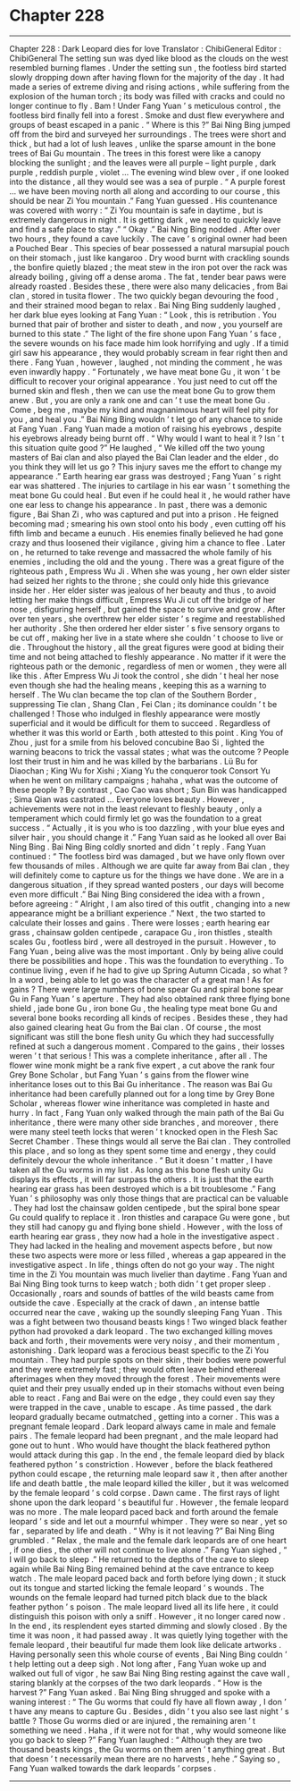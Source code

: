 
# Chapter 228


---

Chapter 228 : Dark Leopard dies for love
Translator :
ChibiGeneral
Editor :
ChibiGeneral
The setting sun was dyed like blood as the clouds on the west resembled burning flames .
Under the setting sun , the footless bird started slowly dropping down after having flown for the majority of the day .
It had made a series of extreme diving and rising actions , while suffering from the explosion of the human torch ; its body was filled with cracks and could no longer continue to fly .
Bam !
Under Fang Yuan ’ s meticulous control , the footless bird finally fell into a forest .
Smoke and dust flew everywhere and groups of beast escaped in a panic .
“ Where is this ?” Bai Ning Bing jumped off from the bird and surveyed her surroundings .
The trees were short and thick , but had a lot of lush leaves , unlike the sparse amount in the bone trees of Bai Gu mountain . The trees in this forest were like a canopy blocking the sunlight ; and the leaves were all purple – light purple , dark purple , reddish purple , violet …
The evening wind blew over , if one looked into the distance , all they would see was a sea of purple .
“ A purple forest … we have been moving north all along and according to our course , this should be near Zi You mountain .” Fang Yuan guessed .
His countenance was covered with worry : “ Zi You mountain is safe in daytime , but is extremely dangerous in night . It is getting dark , we need to quickly leave and find a safe place to stay .”
“ Okay .” Bai Ning Bing nodded .
After over two hours , they found a cave luckily .
The cave ’ s original owner had been a Pouched Bear .
This species of bear possessed a natural marsupial pouch on their stomach , just like kangaroo .
Dry wood burnt with crackling sounds , the bonfire quietly blazed ; the meat stew in the iron pot over the rack was already boiling , giving off a dense aroma .
The fat , tender bear paws were already roasted . Besides these , there were also many delicacies , from Bai clan , stored in tusita flower .
The two quickly began devouring the food , and their strained mood began to relax .
Bai Ning Bing suddenly laughed , her dark blue eyes looking at Fang Yuan : “ Look , this is retribution . You burned that pair of brother and sister to death , and now , you yourself are burned to this state .”
The light of the fire shone upon Fang Yuan ’ s face , the severe wounds on his face made him look horrifying and ugly . If a timid girl saw his appearance , they would probably scream in fear right then and there .
Fang Yuan , however , laughed , not minding the comment , he was even inwardly happy .
“ Fortunately , we have meat bone Gu , it won ’ t be difficult to recover your original appearance . You just need to cut off the burned skin and flesh , then we can use the meat bone Gu to grow them anew . But , you are only a rank one and can ’ t use the meat bone Gu . Come , beg me , maybe my kind and magnanimous heart will feel pity for you , and heal you .” Bai Ning Bing wouldn ’ t let go of any chance to snide at Fang Yuan .
Fang Yuan made a motion of raising his eyebrows , despite his eyebrows already being burnt off .
“ Why would I want to heal it ? Isn ’ t this situation quite good ?” He laughed , “ We killed off the two young masters of Bai clan and also played the Bai Clan leader and the elder , do you think they will let us go ? This injury saves me the effort to change my appearance .”
Earth hearing ear grass was destroyed ; Fang Yuan ’ s right ear was shattered . The injuries to cartilage in his ear wasn ’ t something the meat bone Gu could heal . But even if he could heal it , he would rather have one ear less to change his appearance .
In past , there was a demonic figure , Bai Shan Zi , who was captured and put into a prison . He feigned becoming mad ; smearing his own stool onto his body , even cutting off his fifth limb and became a eunuch . His enemies finally believed he had gone crazy and thus loosened their vigilance , giving him a chance to flee . Later on , he returned to take revenge and massacred the whole family of his enemies , including the old and the young .
There was a great figure of the righteous path , Empress Wu Ji . When she was young , her own elder sister had seized her rights to the throne ; she could only hide this grievance inside her . Her elder sister was jealous of her beauty and thus , to avoid letting her make things difficult , Empress Wu Ji cut off the bridge of her nose , disfiguring herself , but gained the space to survive and grow . After over ten years , she overthrew her elder sister ’ s regime and reestablished her authority . She then ordered her elder sister ’ s five sensory organs to be cut off , making her live in a state where she couldn ’ t choose to live or die .
Throughout the history , all the great figures were good at biding their time and not being attached to fleshly appearance .
No matter if it were the righteous path or the demonic , regardless of men or women , they were all like this .
After Empress Wu Ji took the control , she didn ’ t heal her nose even though she had the healing means , keeping this as a warning to herself . The Wu clan became the top clan of the Southern Border , suppressing Tie clan , Shang Clan , Fei Clan ; its dominance couldn ’ t be challenged !
Those who indulged in fleshly appearance were mostly superficial and it would be difficult for them to succeed .
Regardless of whether it was this world or Earth , both attested to this point .
King You of Zhou , just for a smile from his beloved concubine Bao Si , lighted the warning beacons to trick the vassal states ; what was the outcome ? People lost their trust in him and he was killed by the barbarians .
Lü Bu for Diaochan ; King Wu for Xishi ; Xiang Yu the conqueror took Consort Yu when he went on military campaigns ; hahaha , what was the outcome of these people ?
By contrast , Cao Cao was short ; Sun Bin was handicapped ; Sima Qian was castrated …
Everyone loves beauty . However , achievements were not in the least relevant to fleshly beauty , only a temperament which could firmly let go was the foundation to a great success .
“ Actually , it is you who is too dazzling , with your blue eyes and silver hair , you should change it .” Fang Yuan said as he looked all over Bai Ning Bing .
Bai Ning Bing coldly snorted and didn ’ t reply .
Fang Yuan continued : “ The footless bird was damaged , but we have only flown over few thousands of miles . Although we are quite far away from Bai clan , they will definitely come to capture us for the things we have done . We are in a dangerous situation , if they spread wanted posters , our days will become even more difficult .”
Bai Ning Bing considered the idea with a frown , before agreeing : “ Alright , I am also tired of this outfit , changing into a new appearance might be a brilliant experience .”
Next , the two started to calculate their losses and gains .
There were losses ; earth hearing ear grass , chainsaw golden centipede , carapace Gu , iron thistles , stealth scales Gu , footless bird , were all destroyed in the pursuit .
However , to Fang Yuan , being alive was the most important .
Only by being alive could there be possibilities and hope .
This was the foundation to everything .
To continue living , even if he had to give up Spring Autumn Cicada , so what ?
In a word , being able to let go was the character of a great man !
As for gains ?
There were large numbers of bone spear Gu and spiral bone spear Gu in Fang Yuan ’ s aperture . They had also obtained rank three flying bone shield , jade bone Gu , iron bone Gu , the healing type meat bone Gu and several bone books recording all kinds of recipes .
Besides these , they had also gained clearing heat Gu from the Bai clan .
Of course , the most significant was still the bone flesh unity Gu which they had successfully refined at such a dangerous moment .
Compared to the gains , their losses weren ’ t that serious !
This was a complete inheritance , after all . The flower wine monk might be a rank five expert , a cut above the rank four Grey Bone Scholar , but Fang Yuan ’ s gains from the flower wine inheritance loses out to this Bai Gu inheritance .
The reason was Bai Gu inheritance had been carefully planned out for a long time by Grey Bone Scholar , whereas flower wine inheritance was completed in haste and hurry .
In fact , Fang Yuan only walked through the main path of the Bai Gu inheritance , there were many other side branches , and moreover , there were many steel teeth locks that weren ’ t knocked open in the Flesh Sac Secret Chamber . These things would all serve the Bai clan .
They controlled this place , and so long as they spent some time and energy , they could definitely devour the whole inheritance .
“ But it doesn ’ t matter , I have taken all the Gu worms in my list . As long as this bone flesh unity Gu displays its effects , it will far surpass the others . It is just that the earth hearing ear grass has been destroyed which is a bit troublesome .”
Fang Yuan ’ s philosophy was only those things that are practical can be valuable .
They had lost the chainsaw golden centipede , but the spiral bone spear Gu could qualify to replace it . Iron thistles and carapace Gu were gone , but they still had canopy gu and flying bone shield . However , with the loss of earth hearing ear grass , they now had a hole in the investigative aspect .
They had lacked in the healing and movement aspects before , but now these two aspects were more or less filled , whereas a gap appeared in the investigative aspect .
In life , things often do not go your way .
The night time in the Zi You mountain was much livelier than daytime . Fang Yuan and Bai Ning Bing took turns to keep watch ; both didn ’ t get proper sleep .
Occasionally , roars and sounds of battles of the wild beasts came from outside the cave .
Especially at the crack of dawn , an intense battle occurred near the cave , waking up the soundly sleeping Fang Yuan .
This was a fight between two thousand beasts kings !
Two winged black feather python had provoked a dark leopard .
The two exchanged killing moves back and forth , their movements were very noisy , and their momentum , astonishing .
Dark leopard was a ferocious beast specific to the Zi You mountain . They had purple spots on their skin , their bodies were powerful and they were extremely fast ; they would often leave behind ethereal afterimages when they moved through the forest . Their movements were quiet and their prey usually ended up in their stomachs without even being able to react .
Fang and Bai were on the edge , they could even say they were trapped in the cave , unable to escape .
As time passed , the dark leopard gradually became outmatched , getting into a corner .
This was a pregnant female leopard .
Dark leopard always came in male and female pairs . The female leopard had been pregnant , and the male leopard had gone out to hunt . Who would have thought the black feathered python would attack during this gap .
In the end , the female leopard died by black feathered python ’ s constriction .
However , before the black feathered python could escape , the returning male leopard saw it , then after another life and death battle , the male leopard killed the killer , but it was welcomed by the female leopard ’ s cold corpse .
Dawn came .
The first rays of light shone upon the dark leopard ’ s beautiful fur .
However , the female leopard was no more .
The male leopard paced back and forth around the female leopard ’ s side and let out a mournful whimper . They were so near , yet so far , separated by life and death .
“ Why is it not leaving ?” Bai Ning Bing grumbled .
“ Relax , the male and the female dark leopards are of one heart , if one dies , the other will not continue to live alone .” Fang Yuan sighed , “ I will go back to sleep .”
He returned to the depths of the cave to sleep again while Bai Ning Bing remained behind at the cave entrance to keep watch .
The male leopard paced back and forth before lying down ; it stuck out its tongue and started licking the female leopard ’ s wounds .
The wounds on the female leopard had turned pitch black due to the black feather python ’ s poison .
The male leopard lived all its life here , it could distinguish this poison with only a sniff . However , it no longer cared now .
In the end , its resplendent eyes started dimming and slowly closed .
By the time it was noon , it had passed away . It was quietly lying together with the female leopard , their beautiful fur made them look like delicate artworks .
Having personally seen this whole course of events , Bai Ning Bing couldn ’ t help letting out a deep sigh .
Not long after , Fang Yuan woke up and walked out full of vigor , he saw Bai Ning Bing resting against the cave wall , staring blankly at the corpses of the two dark leopards .
“ How is the harvest ?” Fang Yuan asked .
Bai Ning Bing shrugged and spoke with a waning interest : “ The Gu worms that could fly have all flown away , I don ’ t have any means to capture Gu . Besides , didn ’ t you also see last night ’ s battle ? Those Gu worms died or are injured , the remaining aren ’ t something we need . Haha , if it were not for that , why would someone like you go back to sleep ?”
Fang Yuan laughed : “ Although they are two thousand beasts kings , the Gu worms on them aren ’ t anything great . But that doesn ’ t necessarily mean there are no harvests , hehe .”
Saying so , Fang Yuan walked towards the dark leopards ’ corpses .

---

